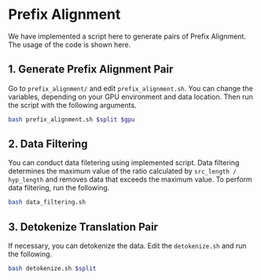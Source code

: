 # Prefix Alignment
We have implemented a script here to generate pairs of Prefix Alignment. The usage of the code is shown here.

## 1. Generate Prefix Alignment Pair
Go to `prefix_alignment/` and edit `prefix_alignment.sh`.
You can change the variables, depending on your GPU environment and data location.
Then run the script with the following arguments.
```bash
bash prefix_alignment.sh $split $gpu
```

## 2. Data Filtering
You can conduct data filetering using implemented script.
Data filtering determines the maximum value of the ratio calculated by `src_length / hyp_length` and removes data that exceeds the maximum value.
To perform data filtering, run the following.
```bash
bash data_filtering.sh
```

## 3. Detokenize Translation Pair
If necessary, you can detokenize the data. Edit the `detokenize.sh` and run the following.
```bash
bash detokenize.sh $split
```

